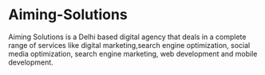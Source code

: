 # Aiming-Solutions
Aiming Solutions is a Delhi based digital agency that deals in a complete range of services like digital marketing,search engine optimization, social media optimization, search engine marketing, web development and mobile development.

